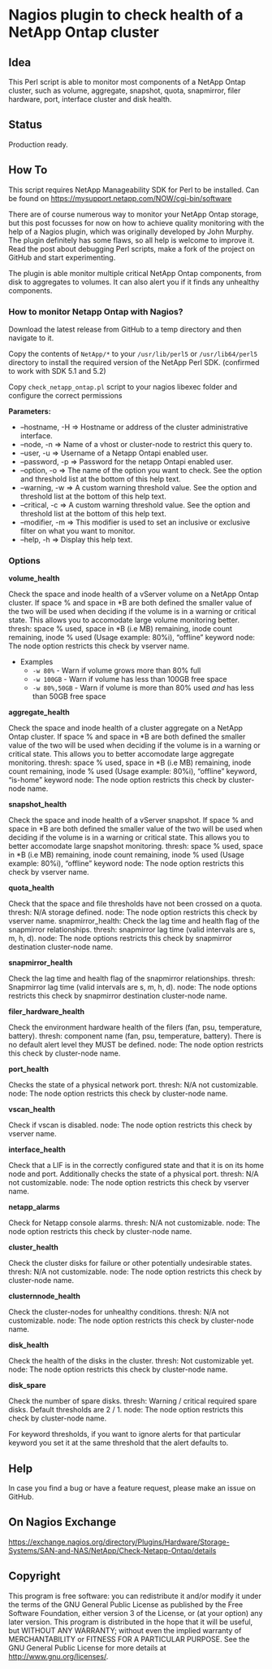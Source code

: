 # Nagios plugin to check health of a NetApp Ontap cluster

## Idea

This Perl script is able to monitor most components of a NetApp Ontap cluster, such as volume, aggregate,
snapshot, quota, snapmirror, filer hardware, port, interface cluster and disk health.

## Status

Production ready.

## How To

This script requires NetApp Manageability SDK for Perl to be installed.
Can be found on https://mysupport.netapp.com/NOW/cgi-bin/software

<!-- Please visit https://outsideit.net/monitoring-netapp-ontap/ for more information on how to use this plugin. -->

<!-- Contents from https://outsideit.net/monitoring-netapp-ontap/ (from Google Cache) -->

There are of course numerous way to monitor your NetApp Ontap storage, but this post focusses for now on how to achieve
quality monitoring with the help of a Nagios plugin, which was originally developed by John Murphy. The plugin
definitely has some flaws, so all help is welcome to improve it. Read the post about debugging Perl scripts, make a
fork of the project on GitHub and start experimenting.

The plugin is able monitor multiple critical NetApp Ontap components, from disk to aggregates to volumes.
It can also alert you if it finds any unhealthy components.

<!-- missing image: NetApp Ontap Logical View -->

### How to monitor Netapp Ontap with Nagios?

Download the latest release from GitHub to a temp directory and then navigate to it.

Copy the contents of `NetApp/*` to your `/usr/lib/perl5` or `/usr/lib64/perl5` directory to install the required version
of the NetApp Perl SDK. (confirmed to work with SDK 5.1 and 5.2)

Copy `check_netapp_ontap.pl` script to your nagios libexec folder and configure the correct permissions

**Parameters:**

* –hostname, -H => Hostname or address of the cluster administrative interface.
* –node, -n => Name of a vhost or cluster-node to restrict this query to.
* –user, -u => Username of a Netapp Ontapi enabled user.
* –password, -p => Password for the netapp Ontapi enabled user.
* –option, -o => The name of the option you want to check. See the option and threshold list at the bottom of this help text.
* –warning, -w => A custom warning threshold value. See the option and threshold list at the bottom of this help text.
* –critical, -c => A custom warning threshold value. See the option and threshold list at the bottom of this help text.
* –modifier, -m => This modifier is used to set an inclusive or exclusive filter on what you want to monitor.
* –help, -h => Display this help text.

### Options

**volume_health**

Check the space and inode health of a vServer volume on a NetApp Ontap cluster. If space % and space in *B are both defined the smaller value of the two will be used when deciding if the volume is in a warning or critical state. This allows you to accomodate large volume monitoring better. thresh: space % used, space in *B (i.e MB) remaining, inode count remaining, inode % used (Usage example: 80%i), “offline” keyword node: The node option restricts this check by vserver name.

* Examples
  * `-w 80%` - Warn if volume grows more than 80% full
  * `-w 100GB` - Warn if volume has less than 100GB free space
  * `-w 80%,50GB` - Warn if volume is more than 80% used *and* has less than 50GB free space

**aggregate_health**

Check the space and inode health of a cluster aggregate on a NetApp Ontap cluster. If space % and space in *B are both defined the smaller value of the two will be used when deciding if the volume is in a warning or critical state. This allows you to better accomodate large aggregate monitoring. thresh: space % used, space in *B (i.e MB) remaining, inode count remaining, inode % used (Usage example: 80%i), “offline” keyword, “is-home” keyword node: The node option restricts this check by cluster-node name.

**snapshot_health**

Check the space and inode health of a vServer snapshot. If space % and space in *B are both defined the smaller value of the two will be used when deciding if the volume is in a warning or critical state. This allows you to better accomodate large snapshot monitoring. thresh: space % used, space in *B (i.e MB) remaining, inode count remaining, inode % used (Usage example: 80%i), “offline” keyword node: The node option restricts this check by vserver name.

**quota_health**

Check that the space and file thresholds have not been crossed on a quota. thresh: N/A storage defined. node: The node option restricts this check by vserver name. snapmirror_health: Check the lag time and health flag of the snapmirror relationships. thresh: snapmirror lag time (valid intervals are s, m, h, d). node: The node options restricts this check by snapmirror destination cluster-node name.

**snapmirror_health**

Check the lag time and health flag of the snapmirror relationships. thresh: Snapmirror lag time (valid intervals are s, m, h, d). node: The node options restricts this check by snapmirror destination cluster-node name.

**filer_hardware_health**

Check the environment hardware health of the filers (fan, psu, temperature, battery). thresh: component name (fan, psu, temperature, battery). There is no default alert level they MUST be defined. node: The node option restricts this check by cluster-node name.

**port_health**

Checks the state of a physical network port. thresh: N/A not customizable. node: The node option restricts this check by cluster-node name.

**vscan_health**

Check if vscan is disabled. node: The node option restricts this check by vserver name.

**interface_health**

Check that a LIF is in the correctly configured state and that it is on its home node and port. Additionally checks the state of a physical port. thresh: N/A not customizable. node: The node option restricts this check by vserver name.

**netapp_alarms**

Check for Netapp console alarms. thresh: N/A not customizable. node: The node option restricts this check by cluster-node name.

**cluster_health**

Check the cluster disks for failure or other potentially undesirable states. thresh: N/A not customizable. node: The node option restricts this check by cluster-node name.

**clusternnode_health**

Check the cluster-nodes for unhealthy conditions. thresh: N/A not customizable. node: The node option restricts this check by cluster-node name.

**disk_health**

Check the health of the disks in the cluster. thresh: Not customizable yet. node: The node option restricts this check by cluster-node name.

**disk_spare**

Check the number of spare disks. thresh: Warning / critical required spare disks. Default thresholds are 2 / 1. node: The node option restricts this check by cluster-node name.

For keyword thresholds, if you want to ignore alerts for that particular keyword you set it at the same threshold that the alert defaults to.

## Help

In case you find a bug or have a feature request, please make an issue on GitHub.

## On Nagios Exchange

https://exchange.nagios.org/directory/Plugins/Hardware/Storage-Systems/SAN-and-NAS/NetApp/Check-Netapp-Ontap/details

## Copyright

This program is free software: you can redistribute it and/or modify it under the terms of the GNU General Public
License as published by the Free Software Foundation, either version 3 of the License, or (at your option) any later
version. This program is distributed in the hope that it will be useful, but WITHOUT ANY WARRANTY; without even the
implied warranty of MERCHANTABILITY or FITNESS FOR A PARTICULAR PURPOSE. See the GNU General Public License for more
details at <http://www.gnu.org/licenses/>.
